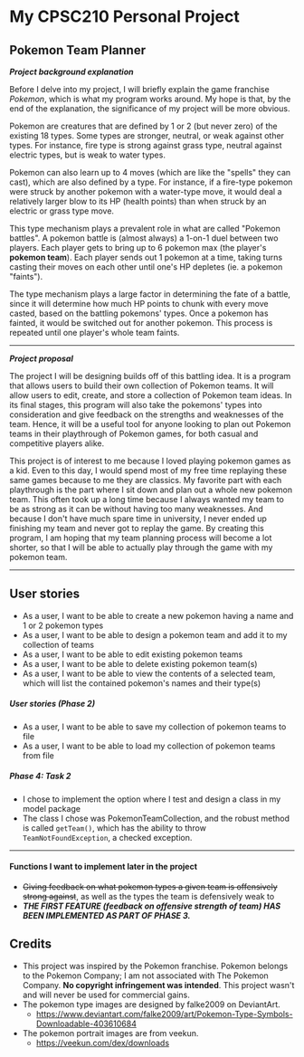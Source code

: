 # My CPSC210 Personal Project

## Pokemon Team Planner

***Project background explanation***

Before I delve into my project, I will briefly explain the game franchise
*Pokemon*, which is what my program works around. My hope is that, by the end 
of the explanation, the significance of my project will be more obvious.

Pokemon are creatures that are defined by 1 or 2 (but never zero) of the 
existing 18 types. Some types are stronger, neutral, or weak against other types.
For instance, fire type is strong against grass type, neutral against electric types,
but is weak to water types.

Pokemon can also learn up to 4 moves (which are like the "spells" they can cast), 
which are also defined by a type. For instance, if a fire-type pokemon were struck by 
another pokemon with a water-type move, it would deal a relatively larger blow to 
its HP (health points) than when struck by an electric or grass type move.

This type mechanism plays a prevalent role in what are called "Pokemon battles".
A pokemon battle is (almost always) a 1-on-1 duel between two players.
Each player gets to bring up to 6 pokemon max (the player's **pokemon team**).
Each player sends out 1 pokemon at a time, taking turns casting their moves
on each other until one's HP depletes (ie. a pokemon "faints").

The type mechanism plays a large factor in determining the 
fate of a battle, since it will determine how much HP points to chunk with
every move casted, based on the battling pokemons' types. 
Once a pokemon has fainted, it would be switched out for 
another pokemon. This process is repeated until one player's whole team faints.

___

***Project proposal***

The project I will be designing builds off of this battling idea. 
It is a program that allows users to build their
own collection of Pokemon teams. It will allow users to edit, create, and
store a collection of Pokemon team ideas. In its final stages, this program
will also take the pokemons' types into consideration and give feedback on the 
strengths and weaknesses of the team. Hence, it will be a useful tool for anyone 
looking to plan out Pokemon teams in their playthrough of Pokemon games, for both 
casual and competitive players alike.

This project is of interest to me because I loved playing pokemon games as a kid. 
Even to this day, I would spend most of my free time replaying these
same games because to me they are classics. My favorite part with each playthrough
is the part where I sit down and plan out a whole new pokemon team. This often took
up a long time because I always wanted my team to be as strong as it can be
without having too many weaknesses. And because I don't have much spare time in
university, I never ended up finishing my team and never got to replay the game.
By creating this program, I am hoping that my team planning process will become a lot
shorter, so that I will be able to actually play through the game with my pokemon team.

---

## User stories

- As a user, I want to be able to create a new pokemon having a name and 1 or 2 pokemon types
- As a user, I want to be able to design a pokemon team and add it to my collection of teams
- As a user, I want to be able to edit existing pokemon teams
- As a user, I want to be able to delete existing pokemon team(s)
- As a user, I want to be able to view the contents of a selected team, which will list
  the contained pokemon's names and their type(s)
  
##### User stories (Phase 2)
- As a user, I want to be able to save my collection of pokemon teams to file
- As a user, I want to be able to load my collection of pokemon teams from file

##### Phase 4: Task 2
- I chose to implement the option where I test and design a class in my model package
- The class I chose was PokemonTeamCollection, and the robust method is called `getTeam()`, 
which has the ability to throw `TeamNotFoundException`, a checked exception.

---

#### Functions I want to implement later in the project

- ~~Giving feedback on what pokemon types a given team is offensively strong against~~,
  as well as the types the team is defensively weak to
- ***THE FIRST FEATURE (feedback on offensive strength of team) HAS BEEN IMPLEMENTED AS PART OF PHASE 3.***
  
  
  
## Credits

- This project was inspired by the Pokemon franchise. Pokemon belongs to the Pokemon Company; I am not associated with The Pokemon Company. **No copyright infringement was intended**. This project wasn't and will never be used for commercial gains.
- The pokemon type images are designed by falke2009 on DeviantArt.
    * https://www.deviantart.com/falke2009/art/Pokemon-Type-Symbols-Downloadable-403610684
- The pokemon portrait images are from veekun.
    * https://veekun.com/dex/downloads

